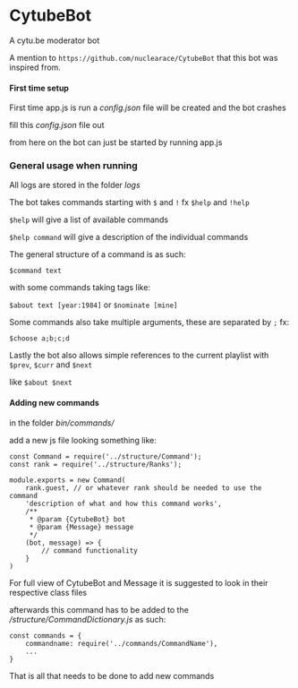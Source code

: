 # CytubeBot
A cytu.be moderator bot

A mention to ```https://github.com/nuclearace/CytubeBot``` that this bot was inspired from.

#### First time setup

First time app.js is run a _config.json_ file will be created and the bot crashes

fill this _config.json_ file out

from here on the bot can just be started by running app.js

### General usage when running

All logs are stored in the folder _logs_

The bot takes commands starting with ```$``` and ```!``` fx ```$help``` and ```!help```

```$help``` will give a list of available commands

```$help command``` will give a description of the individual commands

The general structure of a command is as such:

```$command text```

with some commands taking tags like:

```$about text [year:1984]``` or ```$nominate [mine]```

Some commands also take multiple arguments, these are separated by ```;``` fx:

```$choose a;b;c;d```

Lastly the bot also allows simple references to the current playlist with ```$prev```, ```$curr``` and ```$next```

like ```$about $next```

#### Adding new commands
in the folder _bin/commands/_

add a new js file looking something like:

```
const Command = require('../structure/Command');
const rank = require('../structure/Ranks');

module.exports = new Command(
    rank.guest, // or whatever rank should be needed to use the command
    'description of what and how this command works',
    /**
     * @param {CytubeBot} bot
     * @param {Message} message
     */
    (bot, message) => {
        // command functionality
    }
)
```

For full view of CytubeBot and Message it is suggested to look in their respective class files

afterwards this command has to be added to the _/structure/CommandDictionary.js_ as such:

```
const commands = {
    commandname: require('../commands/CommandName'),
    ...
}
```

That is all that needs to be done to add new commands